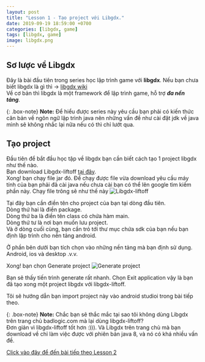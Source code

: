 ```yaml
---
layout: post
title: "Lesson 1 - Tạo project với Libgdx."
date: 2019-09-19 18:59:00 +0700
categories: [libgdx, game]
tags: [libgdx, game]
image: libgdx.png
---
```


## Sơ lược về Libgdx  
  Đây là bài đầu tiên trong series học lập trình game với **libgdx**. Nếu bạn chưa biết libgdx là gì thì -> [libgdx wiki](https://en.wikipedia.org/wiki/LibGDX)  
Về cơ bản thì libgdx là một framework để lập trình game, hỗ trợ _**đa nền tảng**_.  

{: .box-note}
**Note:** Để hiểu được series này yêu cầu bạn phải có kiến thức căn bản về ngôn ngữ lập trình java nên những vấn đề như cài đặt jdk về java mình sẽ không nhắc lại nữa nếu có thì chỉ lướt qua.

## Tạo project  
  Đầu tiên để bắt đầu học tập về libgdx bạn cần biết cách tạo 1 project libgdx như thế nào.  
  Bạn download Libgdx-liftoff [tại đây](https://github.com/tommyettinger/gdx-liftoff/releases/tag/v1.9.9.0).  
  Xong! bạn chạy file jar đó. Để chạy được file vừa download yêu cầu máy tính của bạn phải đã cài java nếu chưa cài bạn có thể lên google tìm kiếm phần này.
  Chạy file trông sẽ như thế này
  ![Libgdx-liftoff](https://raw.githubusercontent.com/NoCodeBlog/NoCodeBlog.github.io/master/static/img/_posts/libgdx-liftoff.png)
 
 Tại đây bạn cần điền tên cho project của bạn tại dòng đầu tiên.  
 Dòng thứ hai là điền package.  
 Dòng thứ ba là điền tên class có chứa hàm main.  
 Dòng thứ tư là nơi bạn muốn lưu project.  
 Và ở dòng cuối cùng, bạn cần trỏ tới thư mục chứa sdk của bạn nếu bạn định lập trình cho nền tảng android.
 
 Ở phần bên dưới bạn tích chọn vào những nền tảng mà bạn định sử dụng. Android, ios và desktop .v.v.  
 
 Xong! bạn chọn Generate project
 ![Generate project](https://raw.githubusercontent.com/NoCodeBlog/NoCodeBlog.github.io/master/static/img/_posts/libgdx-liftoff-lesson1.png)

 Bạn sẽ thấy tiến trình generate rất nhanh. Chọn Exit application vậy là bạn đã tạo xong một project libgdx với libgdx-liftoff.
 
 Tôi sẽ hướng dẫn bạn import project này vào android studioi trong bài tiếp theo.
 
 {: .box-note}
**Note:** Chắc bạn sẽ thắc mắc tại sao tôi không dùng Libgdx trên trang chủ badlogic.com mà lại dùng libgdx-liftoff?  
Đơn giản vì libgdx-liftoff tốt hơn :))). Và Libgdx trên trang chủ mà bạn download về chỉ làm việc được với phiên bản java 8, và nó có khá nhiều vấn đề.

[Click vào đây để đến bài tiếp theo Lesson 2](#)

 
